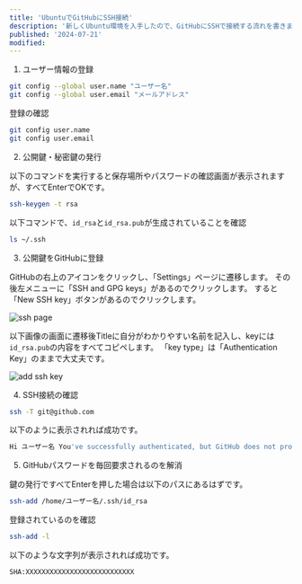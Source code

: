 ```yaml
---
title: 'UbuntuでGitHubにSSH接続'
description: '新しくUbuntu環境を入手したので、GitHubにSSHで接続する流れを書きました。'
published: '2024-07-21'
modified:
---
```


1. ユーザー情報の登録

```bash
git config --global user.name "ユーザー名"
git config --global user.email "メールアドレス"
```

登録の確認

```bash
git config user.name
git config user.email
```


2. 公開鍵・秘密鍵の発行

以下のコマンドを実行すると保存場所やパスワードの確認画面が表示されますが、すべてEnterでOKです。

```bash
ssh-keygen -t rsa
```

以下コマンドで、`id_rsa`と`id_rsa.pub`が生成されていることを確認

```bash
ls ~/.ssh
```


3. 公開鍵をGitHubに登録

GitHubの右上のアイコンをクリックし、「Settings」ページに遷移します。
その後左メニューに「SSH and GPG keys」があるのでクリックします。
すると「New SSH key」ボタンがあるのでクリックします。

![ssh page](/static/ssh-page.avif)

以下画像の画面に遷移後Titleに自分がわかりやすい名前を記入し、keyには`id_rsa.pub`の内容をすべてコピペします。
「key type」は「Authentication Key」のままで大丈夫です。

![add ssh key](/static/add-ssh-key.avif)


4. SSH接続の確認

```bash
ssh -T git@github.com
```

以下のように表示されれば成功です。

```bash
Hi ユーザー名 You've successfully authenticated, but GitHub does not provide shell access.
```


5. GitHubパスワードを毎回要求されるのを解消

鍵の発行ですべてEnterを押した場合は以下のパスにあるはずです。

```bash
ssh-add /home/ユーザー名/.ssh/id_rsa
```

登録されているのを確認

```bash
ssh-add -l
```

以下のような文字列が表示されれば成功です。

```bash
SHA:XXXXXXXXXXXXXXXXXXXXXXXXXXX
```
